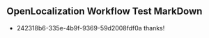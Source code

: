 ## OpenLocalization Workflow Test MarkDown
* 242318b6-335e-4b9f-9369-59d2008fdf0a thanks!

<!--HONumber=Aug16_HO3-->


